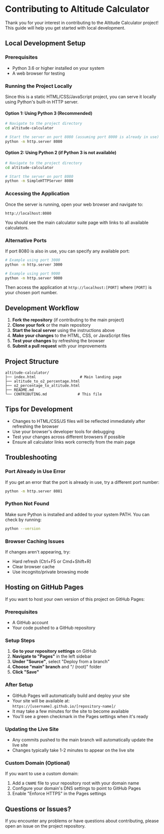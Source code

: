 # Contributing to Altitude Calculator

Thank you for your interest in contributing to the Altitude Calculator project! This guide will help you get started with local development.

## Local Development Setup

### Prerequisites

- Python 3.6 or higher installed on your system
- A web browser for testing

### Running the Project Locally

Since this is a static HTML/CSS/JavaScript project, you can serve it locally using Python's built-in HTTP server.

#### Option 1: Using Python 3 (Recommended)

```bash
# Navigate to the project directory
cd altitude-calculator

# Start the server on port 8080 (assuming port 8000 is already in use)
python -m http.server 8080
```

#### Option 2: Using Python 2 (if Python 3 is not available)

```bash
# Navigate to the project directory
cd altitude-calculator

# Start the server on port 8080
python -m SimpleHTTPServer 8080
```

### Accessing the Application

Once the server is running, open your web browser and navigate to:
```
http://localhost:8080
```

You should see the main calculator suite page with links to all available calculators.

### Alternative Ports

If port 8080 is also in use, you can specify any available port:

```bash
# Example using port 3000
python -m http.server 3000

# Example using port 9000
python -m http.server 9000
```

Then access the application at `http://localhost:[PORT]` where `[PORT]` is your chosen port number.

## Development Workflow

1. **Fork the repository** (if contributing to the main project)
2. **Clone your fork** or the main repository
3. **Start the local server** using the instructions above
4. **Make your changes** to the HTML, CSS, or JavaScript files
5. **Test your changes** by refreshing the browser
6. **Submit a pull request** with your improvements

## Project Structure

```
altitude-calculator/
├── index.html                    # Main landing page
├── altitude_to_o2_percentage.html
├── o2_percentage_to_altitude.html
├── README.md
└── CONTRIBUTING.md              # This file
```

## Tips for Development

- Changes to HTML/CSS/JS files will be reflected immediately after refreshing the browser
- Use your browser's developer tools for debugging
- Test your changes across different browsers if possible
- Ensure all calculator links work correctly from the main page

## Troubleshooting

### Port Already in Use Error
If you get an error that the port is already in use, try a different port number:
```bash
python -m http.server 8081
```

### Python Not Found
Make sure Python is installed and added to your system PATH. You can check by running:
```bash
python --version
```

### Browser Caching Issues
If changes aren't appearing, try:
- Hard refresh (Ctrl+F5 or Cmd+Shift+R)
- Clear browser cache
- Use incognito/private browsing mode

## Hosting on GitHub Pages

If you want to host your own version of this project on GitHub Pages:

### Prerequisites
- A GitHub account
- Your code pushed to a GitHub repository

### Setup Steps

1. **Go to your repository settings** on GitHub
2. **Navigate to "Pages"** in the left sidebar
3. **Under "Source"**, select "Deploy from a branch"
4. **Choose "main" branch** and "/ (root)" folder
5. **Click "Save"**

### After Setup
- GitHub Pages will automatically build and deploy your site
- Your site will be available at: `https://[username].github.io/[repository-name]/`
- It may take a few minutes for the site to become available
- You'll see a green checkmark in the Pages settings when it's ready

### Updating the Live Site
- Any commits pushed to the main branch will automatically update the live site
- Changes typically take 1-2 minutes to appear on the live site

### Custom Domain (Optional)
If you want to use a custom domain:
1. Add a `CNAME` file to your repository root with your domain name
2. Configure your domain's DNS settings to point to GitHub Pages
3. Enable "Enforce HTTPS" in the Pages settings

## Questions or Issues?

If you encounter any problems or have questions about contributing, please open an issue on the project repository.
